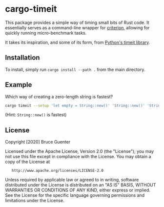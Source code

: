 cargo-timeit
============

This package provides a simple way of timing small bits of Rust code. It
essentially serves as a command-line wrapper for
[criterion](https://bheisler.github.io/criterion.rs/book/index.html),
allowing for quickly running micro-benchmark tasks.

It takes its inspiration, and some of its form, from [Python's timeit
library](https://docs.python.org/3/library/timeit.html).

Installation
------------

To install, simply run `cargo install --path .` from the main directory.

Example
-------

Which way of creating a zero-length string is fastest?

```sh
cargo timeit --setup 'let empty = String::new()' 'String::new()' 'String::from("")' 'empty.clone()' '"".to_owned()'
```

(Hint: `String::new()` is fastest)

License
-------

Copyright [2020] Bruce Guenter

Licensed under the Apache License, Version 2.0 (the "License"); you may
not use this file except in compliance with the License.  You may obtain
a copy of the License at

       http://www.apache.org/licenses/LICENSE-2.0

Unless required by applicable law or agreed to in writing, software
distributed under the License is distributed on an "AS IS" BASIS,
WITHOUT WARRANTIES OR CONDITIONS OF ANY KIND, either express or implied.
See the License for the specific language governing permissions and
limitations under the License.
